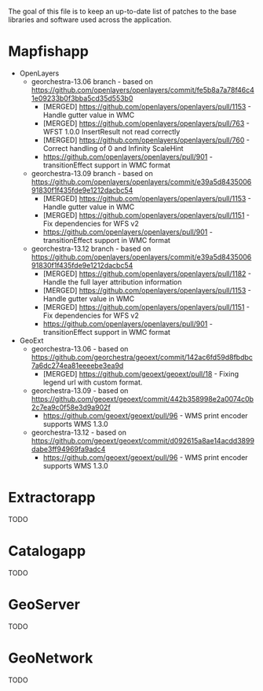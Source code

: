 The goal of this file is to keep an up-to-date list of patches to the base libraries and software used across the application.

Mapfishapp
==========

* OpenLayers
    * georchestra-13.06 branch - based on https://github.com/openlayers/openlayers/commit/fe5b8a7a78f46c41e09233b0f3bba5cd35d553b0
        * [MERGED] https://github.com/openlayers/openlayers/pull/1153 - Handle gutter value in WMC
        * [MERGED] https://github.com/openlayers/openlayers/pull/763 - WFST 1.0.0 InsertResult not read correctly
        * [MERGED] https://github.com/openlayers/openlayers/pull/760 - Correct handling of 0 and Infinity ScaleHint
        * https://github.com/openlayers/openlayers/pull/901 - transitionEffect support in WMC format
    * georchestra-13.09 branch - based on https://github.com/openlayers/openlayers/commit/e39a5d843500691830f1f435fde9e1212dacbc54
        * [MERGED] https://github.com/openlayers/openlayers/pull/1153 - Handle gutter value in WMC
        * [MERGED] https://github.com/openlayers/openlayers/pull/1151 - Fix dependencies for WFS v2
        * https://github.com/openlayers/openlayers/pull/901 - transitionEffect support in WMC format
    * georchestra-13.12 branch - based on https://github.com/openlayers/openlayers/commit/e39a5d843500691830f1f435fde9e1212dacbc54
        * [MERGED] https://github.com/openlayers/openlayers/pull/1182 - Handle the full layer attribution information
        * [MERGED] https://github.com/openlayers/openlayers/pull/1153 - Handle gutter value in WMC
        * [MERGED] https://github.com/openlayers/openlayers/pull/1151 - Fix dependencies for WFS v2
        * https://github.com/openlayers/openlayers/pull/901 - transitionEffect support in WMC format
* GeoExt
    * georchestra-13.06 - based on https://github.com/georchestra/geoext/commit/142ac6fd59d8fbdbc7a6dc274ea81eeeebe3ea9d
        * [MERGED] https://github.com/geoext/geoext/pull/18 - Fixing legend url with custom format.
    * georchestra-13.09 - based on https://github.com/geoext/geoext/commit/442b358998e2a0074c0b2c7ea9c0f58e3d9a902f
        * https://github.com/geoext/geoext/pull/96 - WMS print encoder supports WMS 1.3.0
    * georchestra-13.12 - based on https://github.com/geoext/geoext/commit/d092615a8ae14acdd3899dabe3ff94969fa9adc4
        * https://github.com/geoext/geoext/pull/96 - WMS print encoder supports WMS 1.3.0


Extractorapp
============

TODO

Catalogapp
==========

TODO

GeoServer
=========

TODO

GeoNetwork
==========

TODO